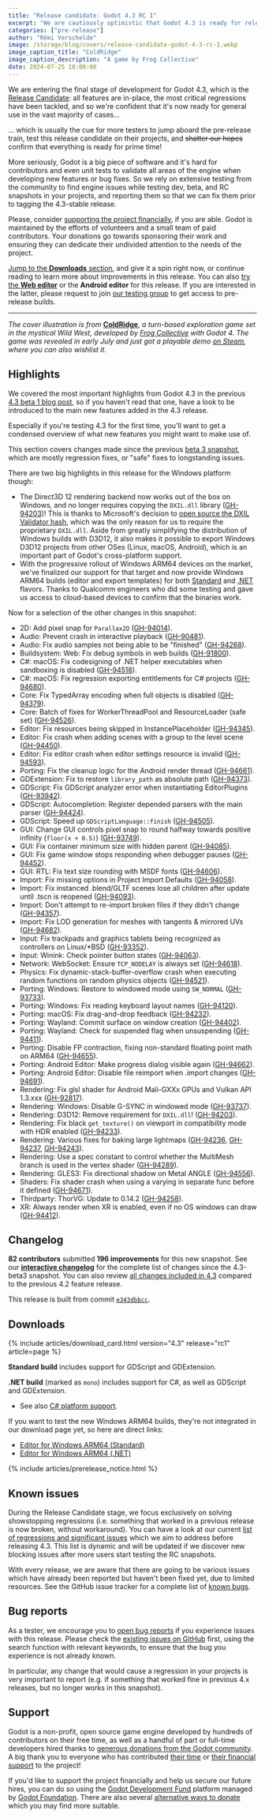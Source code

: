 ```yaml
---
title: "Release candidate: Godot 4.3 RC 1"
excerpt: "We are cautiously optimistic that Godot 4.3 is ready for release, please test it and let us know if we are right!"
categories: ["pre-release"]
author: "Rémi Verschelde"
image: /storage/blog/covers/release-candidate-godot-4-3-rc-1.webp
image_caption_title: "ColdRidge"
image_caption_description: "A game by Frog Collective"
date: 2024-07-25 18:00:00
---
```


We are entering the final stage of development for Godot 4.3, which is the [Release Candidate](https://en.wikipedia.org/wiki/Software_release_life_cycle#Release_candidate): all features are in-place, the most critical regressions have been tackled, and so we're confident that it's now ready for general use in the vast majority of cases...

... which is usually the cue for more testers to jump aboard the pre-release train, test this release candidate on their projects, and ~~shatter our hopes~~ confirm that everything is ready for prime time!

More seriously, Godot is a big piece of software and it's hard for contributors and even unit tests to validate all areas of the engine when developing new features or bug fixes. So we rely on extensive testing from the community to find engine issues while testing dev, beta, and RC snapshots in your projects, and reporting them so that we can fix them prior to tagging the 4.3-stable release.

Please, consider [supporting the project financially](https://fund.godotengine.org), if you are able. Godot is maintained by the efforts of volunteers and a small team of paid contributors. Your donations go towards sponsoring their work and ensuring they can dedicate their undivided attention to the needs of the project.

[Jump to the **Downloads** section](#downloads), and give it a spin right now, or continue reading to learn more about improvements in this release. You can also [try the **Web editor**](https://editor.godotengine.org/releases/4.3.rc1/) or the **Android editor** for this release. If you are interested in the latter, please request to join [our testing group](https://groups.google.com/g/godot-testers) to get access to pre-release builds.

---

*The cover illustration is from* [**ColdRidge**](https://store.steampowered.com/app/3052500/ColdRidge/), *a turn-based exploration game set in the mystical Wild West, developed by [Frog Collective](http://frog-collective.com/) with Godot 4. The game was revealed in early July and just got a playable demo [on Steam](https://store.steampowered.com/app/3052500/ColdRidge/), where you can also wishlist it.*

## Highlights

We covered the most important highlights from Godot 4.3 in the previous [4.3 beta 1 blog post](/article/dev-snapshot-godot-4-3-beta-1/), so if you haven't read that one, have a look to be introduced to the main new features added in the 4.3 release.

Especially if you're testing 4.3 for the first time, you'll want to get a condensed overview of what new features you might want to make use of.

This section covers changes made since the previous [beta 3 snapshot](/article/dev-snapshot-godot-4-3-beta-3/), which are mostly regression fixes, or "safe" fixes to longstanding issues.

There are two big highlights in this release for the Windows platform though:

- The Direct3D 12 rendering backend now works out of the box on Windows, and no longer requires copying the `DXIL.dll` library ([GH-94203](https://github.com/godotengine/godot/pull/94203))! This is thanks to Microsoft's decision to [open source the DXIL Validator hash](https://devblogs.microsoft.com/directx/open-sourcing-dxil-validator-hash/), which was the only reason for us to require the proprietary `DXIL.dll`. Aside from greatly simplifying the distribution of Windows builds with D3D12, it also makes it possible to export Windows D3D12 projects from other OSes (Linux, macOS, Android), which is an important part of Godot's cross-platform support.
- With the progressive rollout of Windows ARM64 devices on the market, we've finalized our support for that target and now provide Windows ARM64 builds (editor and export templates) for both [Standard](https://github.com/godotengine/godot-builds/releases/download/4.3-rc1/Godot_v4.3-rc1_windows_arm64.exe.zip) and [.NET](https://github.com/godotengine/godot-builds/releases/download/4.3-rc1/Godot_v4.3-rc1_mono_windows_arm64.zip) flavors. Thanks to Qualcomm engineers who did some testing and gave us access to cloud-based devices to confirm that the binaries work.

Now for a selection of the other changes in this snapshot:

- 2D: Add pixel snap for `Parallax2D` ([GH-94014](https://github.com/godotengine/godot/pull/94014)).
- Audio: Prevent crash in interactive playback ([GH-90481](https://github.com/godotengine/godot/pull/90481)).
- Audio: Fix audio samples not being able to be "finished" ([GH-94268](https://github.com/godotengine/godot/pull/94268)).
- Buildsystem: Web: Fix debug symbols in web builds ([GH-91800](https://github.com/godotengine/godot/pull/91800)).
- C#: macOS: Fix codesigning of .NET helper executables when sandboxing is disabled ([GH-94518](https://github.com/godotengine/godot/pull/94518)).
- C#: macOS: Fix regression exporting entitlements for C# projects ([GH-94680](https://github.com/godotengine/godot/pull/94680)).
- Core: Fix TypedArray encoding when full objects is disabled ([GH-94379](https://github.com/godotengine/godot/pull/94379)).
- Core: Batch of fixes for WorkerThreadPool and ResourceLoader (safe set) ([GH-94526](https://github.com/godotengine/godot/pull/94526)).
- Editor: Fix resources being skipped in InstancePlaceholder ([GH-94345](https://github.com/godotengine/godot/pull/94345)).
- Editor: Fix crash when adding scenes with a group to the level scene ([GH-94450](https://github.com/godotengine/godot/pull/94450)).
- Editor: Fix editor crash when editor settings resource is invalid ([GH-94593](https://github.com/godotengine/godot/pull/94593)).
- Porting: Fix the cleanup logic for the Android render thread ([GH-94661](https://github.com/godotengine/godot/pull/94661)).
- GDExtension: Fix to restore `library_path` as absolute path ([GH-94373](https://github.com/godotengine/godot/pull/94373)).
- GDScript: Fix GDScript analyzer error when instantiating EditorPlugins ([GH-93942](https://github.com/godotengine/godot/pull/93942)).
- GDScript: Autocompletion: Register depended parsers with the main parser ([GH-94424](https://github.com/godotengine/godot/pull/94424)).
- GDScript: Speed up `GDScriptLanguage::finish` ([GH-94505](https://github.com/godotengine/godot/pull/94505)).
- GUI: Change GUI controls pixel snap to round halfway towards positive infinity (`floor(x + 0.5)`) ([GH-93749](https://github.com/godotengine/godot/pull/93749)).
- GUI: Fix container minimum size with hidden parent ([GH-94085](https://github.com/godotengine/godot/pull/94085)).
- GUI: Fix game window stops responding when debugger pauses ([GH-94452](https://github.com/godotengine/godot/pull/94452)).
- GUI: RTL: Fix text size rounding with MSDF fonts ([GH-94606](https://github.com/godotengine/godot/pull/94606)).
- Import: Fix missing options in Project Import Defaults ([GH-94058](https://github.com/godotengine/godot/pull/94058)).
- Import: Fix instanced .blend/GLTF scenes lose all children after update until .tscn is reopened ([GH-94093](https://github.com/godotengine/godot/pull/94093)).
- Import: Don't attempt to re-import broken files if they didn't change ([GH-94357](https://github.com/godotengine/godot/pull/94357)).
- Import: Fix LOD generation for meshes with tangents & mirrored UVs ([GH-94682](https://github.com/godotengine/godot/pull/94682)).
- Input: Fix trackpads and graphics tablets being recognized as controllers on Linux/*BSD ([GH-93352](https://github.com/godotengine/godot/pull/93352)).
- Input: Winink: Check pointer button states ([GH-94063](https://github.com/godotengine/godot/pull/94063)).
- Network: WebSocket: Ensure `TCP_NODELAY` is always set ([GH-94618](https://github.com/godotengine/godot/pull/94618)).
- Physics: Fix dynamic-stack-buffer-overflow crash when executing random functions on random physics objects ([GH-94521](https://github.com/godotengine/godot/pull/94521)).
- Porting: Windows: Restore to windowed mode using `SW_NORMAL` ([GH-93733](https://github.com/godotengine/godot/pull/93733)).
- Porting: Windows: Fix reading keyboard layout names ([GH-94120](https://github.com/godotengine/godot/pull/94120)).
- Porting: macOS: Fix drag-and-drop feedback ([GH-94232](https://github.com/godotengine/godot/pull/94232)).
- Porting: Wayland: Commit surface on window creation ([GH-94402](https://github.com/godotengine/godot/pull/94402)).
- Porting: Wayland: Check for suspended flag when unsuspending ([GH-94411](https://github.com/godotengine/godot/pull/94411)).
- Porting: Disable FP contraction, fixing non-standard floating point math on ARM64 ([GH-94655](https://github.com/godotengine/godot/pull/94655)).
- Porting: Android Editor: Make progress dialog visible again ([GH-94662](https://github.com/godotengine/godot/pull/94662)).
- Porting: Android Editor: Disable file reimport when .import changes ([GH-94691](https://github.com/godotengine/godot/pull/94691)).
- Rendering: Fix glsl shader for Android Mali-GXXx GPUs and Vulkan API 1.3.xxx ([GH-92817](https://github.com/godotengine/godot/pull/92817)).
- Rendering: Windows: Disable G-SYNC in windowed mode ([GH-93737](https://github.com/godotengine/godot/pull/93737)).
- Rendering: D3D12: Remove requirement for `DXIL.dll`! ([GH-94203](https://github.com/godotengine/godot/pull/94203)).
- Rendering: Fix black `get_texture()` on viewport in compatibility mode with HDR enabled ([GH-94233](https://github.com/godotengine/godot/pull/94233)).
- Rendering: Various fixes for baking large lightmaps ([GH-94236](https://github.com/godotengine/godot/pull/94236), [GH-94237](https://github.com/godotengine/godot/pull/94237), [GH-94243](https://github.com/godotengine/godot/pull/94243)).
- Rendering: Use a spec constant to control whether the MultiMesh branch is used in the vertex shader ([GH-94289](https://github.com/godotengine/godot/pull/94289)).
- Rendering: GLES3: Fix directional shadow on Metal ANGLE ([GH-94556](https://github.com/godotengine/godot/pull/94556)).
- Shaders: Fix shader crash when using a varying in separate func before it defined ([GH-94671](https://github.com/godotengine/godot/pull/94671)).
- Thirdparty: ThorVG: Update to 0.14.2 ([GH-94258](https://github.com/godotengine/godot/pull/94258)).
- XR: Always render when XR is enabled, even if no OS windows can draw ([GH-94412](https://github.com/godotengine/godot/pull/94412)).

## Changelog

**82 contributors** submitted **196 improvements** for this new snapshot. See our [**interactive changelog**](https://godotengine.github.io/godot-interactive-changelog/#4.3-rc1) for the complete list of changes since the 4.3-beta3 snapshot. You can also review [all changes included in 4.3](https://godotengine.github.io/godot-interactive-changelog/#4.3) compared to the previous 4.2 feature release.

This release is built from commit [`e343dbbcc`](https://github.com/godotengine/godot/commit/e343dbbcc1030f04dc5833f1c19d267a17332ca9).

## Downloads

{% include articles/download_card.html version="4.3" release="rc1" article=page %}

**Standard build** includes support for GDScript and GDExtension.

**.NET build** (marked as `mono`) includes support for C#, as well as GDScript and GDExtension.
- See also [C# platform support](https://docs.godotengine.org/en/latest/tutorials/scripting/c_sharp/index.html#c-platform-support).

If you want to test the new Windows ARM64 builds, they're not integrated in our download page yet, so here are direct links:
- [Editor for Windows ARM64 (Standard)](https://github.com/godotengine/godot-builds/releases/download/4.3-rc1/Godot_v4.3-rc1_windows_arm64.exe.zip)
- [Editor for Windows ARM64 (.NET)](https://github.com/godotengine/godot-builds/releases/download/4.3-rc1/Godot_v4.3-rc1_mono_windows_arm64.zip)

{% include articles/prerelease_notice.html %}

## Known issues

During the Release Candidate stage, we focus exclusively on solving showstopping regressions (i.e. something that worked in a previous release is now broken, without workaround). You can have a look at our current [list of regressions and significant issues](https://github.com/orgs/godotengine/projects/61) which we aim to address before releasing 4.3. This list is dynamic and will be updated if we discover new blocking issues after more users start testing the RC snapshots.

With every release, we are aware that there are going to be various issues which have already been reported but haven't been fixed yet, due to limited resources. See the GitHub issue tracker for a complete list of [known bugs](https://github.com/godotengine/godot/issues?q=is%3Aissue+is%3Aopen+label%3Abug+).

## Bug reports

As a tester, we encourage you to [open bug reports](https://github.com/godotengine/godot/issues) if you experience issues with this release. Please check the [existing issues on GitHub](https://github.com/godotengine/godot/issues) first, using the search function with relevant keywords, to ensure that the bug you experience is not already known.

In particular, any change that would cause a regression in your projects is very important to report (e.g. if something that worked fine in previous 4.x releases, but no longer works in this snapshot).

## Support

Godot is a non-profit, open source game engine developed by hundreds of contributors on their free time, as well as a handful of part or full-time developers hired thanks to [generous donations from the Godot community](https://fund.godotengine.org/). A big thank you to everyone who has contributed [their time](https://github.com/godotengine/godot/blob/master/AUTHORS.md) or [their financial support](https://github.com/godotengine/godot/blob/master/DONORS.md) to the project!

If you'd like to support the project financially and help us secure our future hires, you can do so using the [Godot Development Fund](https://fund.godotengine.org/) platform managed by [Godot Foundation](https://godot.foundation/). There are also several [alternative ways to donate](/donate) which you may find more suitable.
